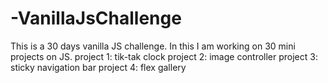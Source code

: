 # -VanillaJsChallenge
This is a 30 days vanilla JS challenge. In this I am working on 30 mini projects on JS. 
project 1: tik-tak clock
project 2: image controller
project 3: sticky navigation bar
project 4: flex gallery
